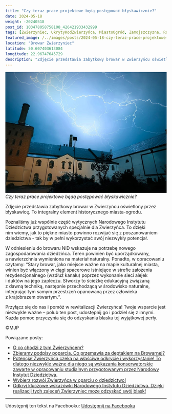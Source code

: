 ```yaml
---
title: "Czy teraz prace projektowe będą postępować błyskawicznie?"
date: 2024-05-18
weight: -20240518
post_id: 103478058758108_426421933432999
tags: [Zwierzyniec, UkrytyKodZwierzyńca, MiastoOgród, Zamojszczyzna, Roztocze, Lubelskie, villarestituta, turystyka, dziedzictwo, zabytki, krajobrazy, TajemnicePrzeszłości, PodróżeWczasie, MagiczneMiejsce, BrowarZwierzyniec]
featured_image: /../images/posts/2024-05-18-czy-teraz-prace-projektowe-beda-postepowac-blyskawicznie.jpg
location: "Browar Zwierzyniec"
latitude: 50.607403613084
longitude: 22.96747645729
description: "Zdjęcie przedstawia zabytkowy browar w Zwierzyńcu oświetlony przez błyskawicę. To integralny element historycznego miasta-ogrodu...."
---
```


![Czy teraz prace projektowe będą postępować błyskawicznie?](/images/posts/2024-05-18-czy-teraz-prace-projektowe-beda-postepowac-blyskawicznie.jpg)
*Czy teraz prace projektowe będą postępować błyskawicznie?*

Zdjęcie przedstawia zabytkowy browar w Zwierzyńcu oświetlony przez błyskawicę. To integralny element historycznego miasta-ogrodu.

Poznaliśmy już wspólnie część wytycznych Narodowego Instytutu Dziedzictwa przygotowanych specjalnie dla Zwierzyńca. To dzięki nim wiemy, jak to piękne miasto powinno rozwijać się z poszanowaniem dziedzictwa - tak by w pełni wykorzystać swój niezwykły potencjał.

W odniesieniu do browaru NID wskazuje na potrzebę nowego zagospodarowania dziedzińca. Teren powinien być uporządkowany, a nawierzchnia wymieniona na materiał naturalny. Ponadto, w opracowaniu czytamy: “Stary browar, jako miejsce ważne na mapie kulturalnej miasta, winien być włączony w ciągi spacerowe istniejące w strefie założenia rezydencjonalnego (wzdłuż kanału) poprzez wykonanie sieci alejek i duktów na jego zapleczu. Stworzy to ścieżkę edukacyjną związaną z dawną techniką, następnie przechodzącą w  środowisko naturalne, integrując tym samym przestrzeń opanowaną przez człowieka z krajobrazem otwartym.“.

Przyłącz się do nas i pomóż w rewitalizacji Zwierzyńca!
Twoje wsparcie jest niezwykle ważne – polub ten post, udostępnij go i podziel się z innymi.
Każda pomoc przyczynia się do odzyskania blasku tej wyjątkowej perły.



©MJP

Powiązane posty:
- [O co chodzi z tym Zwierzyńcem?](/posts/O-co-chodzi-z-tym-Zwierzyncem)
- [Zbieramy podpisy poparcia. Co przemawia za deptakiem na Browarnej?](/posts/Zbieramy-podpisy-poparcia-Co-przemawia-za-deptakiem)
- [Potencjał Zwierzyńca czeka na właściwe odkrycie i wykorzystanie! To dlatego niezwykle ważne dla niego są wskazania konserwatorskie zawarte w opracowaniu studialnym przygotowanym przez Narodowy Instytut Dziedzictwa.](/posts/Potencjal-Zwierzynca-czeka-na-wlasciwe-odkrycie)
- [Wybierz rozwój Zwierzyńca w oparciu o dziedzictwo!](/posts/Wybierz-rozwoj-Zwierzynca-w-oparciu-o-dziedzictwo)
- [Odkryj kluczowe wskazówki Narodowego Instytutu Dziedzictwa. Dzięki realizacji tych zaleceń Zwierzyniec może odzyskać swój blask!](/posts/Odkryj-kluczowe-wskazowki-Narodowego-Instytutu-Dziedzictwa)


---

Udostępnij ten tekst na Facebooku:
[Udostępnij na Facebooku](https://www.facebook.com/sharer/sharer.php?u=https://stowarzyszeniewachniewskiej.pl/posts/Czy-teraz-prace-projektowe-beda-postepowac-blyskawicznie)

<script type="application/ld+json">
{
  "@context": "https://schema.org",
  "@type": "BlogPosting",
  "headline": "Czy teraz prace projektowe będą postępować błyskawicznie?",
  "datePublished": "2024-05-18",
  "dateModified": "2024-05-18",
  "author": {
    "@type": "Person",
    "name": "Michał Jan Patyk"
  },
  "publisher": {
    "@type": "Organization",
    "name": "Stowarzyszenie im. Aleksandry Wachniewskiej",
    "logo": {
      "@type": "ImageObject",
      "url": "https://stowarzyszeniewachniewskiej.pl/images/logo/logo.svg"
    }
  },
  "mainEntityOfPage": {
    "@type": "WebPage",
    "@id": "https://stowarzyszeniewachniewskiej.pl/posts/Czy-teraz-prace-projektowe-beda-postepowac-blyskawicznie"
  },
  "image": {
    "@type": "ImageObject",
    "url": "https://stowarzyszeniewachniewskiej.pl/images/posts/2024-05-18-czy-teraz-prace-projektowe-beda-postepowac-blyskawicznie.jpg"
  },
  "articleSection": "Dziedzictwo Kulturowe i Zabytki",
  "keywords": "Zwierzyniec, UkrytyKodZwierzyńca, MiastoOgród, Zamojszczyzna, Roztocze, Lubelskie, villarestituta, turystyka, dziedzictwo, zabytki, krajobrazy, TajemnicePrzeszłości, PodróżeWczasie, MagiczneMiejsce, BrowarZwierzyniec",
  "wordCount": 164,
  "articleBody": "Zdjęcie przedstawia zabytkowy browar w Zwierzyńcu oświetlony przez błyskawicę. To integralny element historycznego miasta-ogrodu.\n\nPoznaliśmy już wspólnie część wytycznych Narodowego Instytutu Dziedzictwa przygotowanych specjalnie dla Zwierzyńca. To dzięki nim wiemy, jak to piękne miasto powinno rozwijać się z poszanowaniem dziedzictwa - tak by w pełni wykorzystać swój niezwykły potencjał.\n\nW odniesieniu do browaru NID wskazuje na potrzebę nowego zagospodarowania dziedzińca. Teren powinien być uporządkowany, a nawierzchnia wymieniona na materiał naturalny. Ponadto, w opracowaniu czytamy: “Stary browar, jako miejsce ważne na mapie kulturalnej miasta, winien być włączony w ciągi spacerowe istniejące w strefie założenia rezydencjonalnego (wzdłuż kanału) poprzez wykonanie sieci alejek i duktów na jego zapleczu. Stworzy to ścieżkę edukacyjną związaną z dawną techniką, następnie przechodzącą w  środowisko naturalne, integrując tym samym przestrzeń opanowaną przez człowieka z krajobrazem otwartym.“.\n\nPrzyłącz się do nas i pomóż w rewitalizacji Zwierzyńca!\nTwoje wsparcie jest niezwykle ważne – polub ten post, udostępnij go i podziel się z innymi.\nKażda pomoc przyczynia się do odzyskania blasku tej wyjątkowej perły.\n\n              \n\n©MJP",
  "description": "Odkryj piękno Zwierzyńca i jego zabytki.",
  "copyrightHolder": {
    "@type": "Person",
    "name": "Michał Jan Patyk"
  }
}
</script>
<script type="application/ld+json">
{
  "@context": "https://schema.org",
  "@type": "BreadcrumbList",
  "itemListElement": [
    {
      "@type": "ListItem",
      "position": 1,
      "name": "Home",
      "item": "https://stowarzyszeniewachniewskiej.pl"
    },
    {
      "@type": "ListItem",
      "position": 2,
      "name": "posts",
      "item": "https://stowarzyszeniewachniewskiej.pl/posts"
    },
    {
      "@type": "ListItem",
      "position": 3,
      "name": "Czy teraz prace projektowe będą postępować błyskawicznie?",
      "item": "https://stowarzyszeniewachniewskiej.pl/posts/Czy-teraz-prace-projektowe-beda-postepowac-blyskawicznie"
    }
  ]
}
</script>
